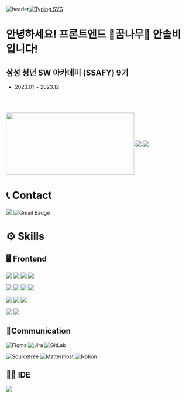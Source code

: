 ![header](https://capsule-render.vercel.app/api?type=waving&color=aa89db&text=&animation=twinkling&height=80)[![Typing SVG](https://readme-typing-svg.demolab.com?font=Alkatra&weight=500&size=45&duration=3500&pause=3&color=aa89db&center=false&vCenter=false&multiline=true&repeat=true&width=1000&height=100&lines=Welcome+to+SolBee's+GitHub!👋)](https://git.io/typing-svg)

# 안녕하세요! **프론트엔드 🌳꿈나무🌳 안솔비** 입니다!

## 삼성 청년 SW 아카데미 (SSAFY) 9기
- 2023.01 ~ 2023.12

<br/>
<br/>

<p>
<a href="https://github.com/anuraghazra/github-readme-stats">
  <img align="center" src="https://github-readme-stats.vercel.app/api/top-langs/?username=PpoSil&layout=donut&theme=dark" width="350" height="170" />
</a>
<a href="https://solved.ac/caca30/">
  <img align="center" src="http://mazassumnida.wtf/api/v2/generate_badge?boj=caca30" />
</a>
<a href="https://programmers.co.kr/profile/caca30">
  <img align="center" src="https://img.shields.io/badge/프로그래머스-caca30-4CAF50?style=flat-square" />
</a>
</p>

# 📞 Contact
<a href="https://www.instagram.com/ssol.bbeeee/"><img src="https://img.shields.io/badge/Instagram-E4405F?style=flat-square&logo=Instagram&logoColor=white"/></a>
![Gmail Badge](https://img.shields.io/badge/Gmail-d14836?style=flat-square&logo=Gmail&logoColor=white&link=mailto:solbi1996@gmail.com)
<br/>

# ⚙️ Skills
## 🖥️ Frontend
<p>
  <img src="https://img.shields.io/badge/Python-3776AB?style=for-the-badge&logo=python&logoColor=white"/>
  <img src="https://img.shields.io/badge/Django-092E20?style=for-the-badge&logo=django&logoColor=white"/>
  <img src="https://img.shields.io/badge/Vue.js-35495E?style=for-the-badge&logo=vue.js&logoColor=4FC08D"/>
  <img src="https://img.shields.io/badge/Bootstrap-563D7C?style=for-the-badge&logo=bootstrap&logoColor=white"/>
</p>
<p>
  <img src="https://img.shields.io/badge/React-20232A?style=for-the-badge&logo=react&logoColor=61DAFB"/>
  <img src="https://img.shields.io/badge/TypeScript-007ACC?style=for-the-badge&logo=typescript&logoColor=white"/>
  <img src="https://img.shields.io/badge/Redux-593D88?style=for-the-badge&logo=redux&logoColor=white"/>
  <img src="https://img.shields.io/badge/React_Router-CA4245?style=for-the-badge&logo=react-router&logoColor=white"/>
</p>
<p>
  <img src="https://img.shields.io/badge/HTML5-E34F26?style=for-the-badge&logo=html5&logoColor=white"/>
  <img src="https://img.shields.io/badge/CSS3-1572B6?style=for-the-badge&logo=css3&logoColor=white"/>
  <img src="https://img.shields.io/badge/JavaScript-F7DF1E?style=for-the-badge&logo=JavaScript&logoColor=white"/>
</p>
<p>
  <img src="https://img.shields.io/badge/Unity-100000?style=for-the-badge&logo=unity&logoColor=white"/>
  <img src="https://img.shields.io/badge/C%23-239120?style=for-the-badge&logo=c-sharp&logoColor=white"/>
</p>

## 👥**Communication**
![Figma](https://img.shields.io/badge/Figma-F24E1E?style=for-the-badge&logo=Figma&logoColor=white)
![Jira](https://img.shields.io/badge/Jira-0052CC?style=for-the-badge&logo=Jira&logoColor=white)
![GitLab](https://img.shields.io/badge/GitLab-FCA121?style=for-the-badge&logo=gitlab&logoColor=white)

![Sourcetree](https://img.shields.io/badge/Sourcetree-0052CC?style=for-the-badge&logo=Sourcetree&logoColor=white)
![Mattermost](https://img.shields.io/badge/Mattermost-0072C6?style=for-the-badge&logo=Mattermost&logoColor=white)
![Notion](https://img.shields.io/badge/Notion-000000?style=for-the-badge&logo=Notion&logoColor=white)

## 👨‍💻 IDE
<img src="https://img.shields.io/badge/Visual_Studio_Code-0078D4?style=for-the-badge&logo=visual%20studio%20code&logoColor=white"/>
